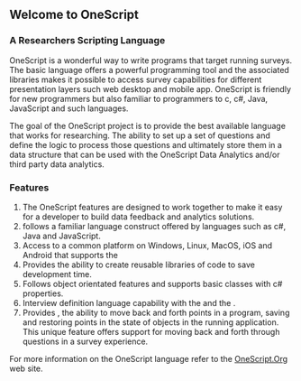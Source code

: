 ## Welcome to OneScript

### A Researchers Scripting Language
OneScript is a wonderful way to write programs that target running surveys. The basic language offers a powerful programming tool and the associated libraries makes it possible to access survey capabilities for different presentation layers such web desktop and mobile app.
OneScript is friendly for new programmers but also familiar to programmers to c, c#, Java, JavaScript and such languages.

The goal of the OneScript project is to provide the best available language that works for researching. The ability to set up a set of questions and define the logic to process those questions and ultimately store them in a data structure that can be used with the OneScript Data Analytics and/or third party data analytics.

### Features
1. The OneScript features are designed to work together to make it easy for a developer to build data feedback and analytics solutions.
1. follows a familiar language construct offered by languages such as c#, Java and JavaScript.
1. Access to a common platform on Windows, Linux, MacOS, iOS and Android that supports the  ​
1. Provides the ability to create reusable libraries of code to save development time.
1. Follows object orientated features and supports basic classes with c# properties.
1. Interview definition language capability with the  and the .
1. Provides , the ability to move back and forth points in a program, saving and restoring points in the state of objects in the running application. This unique feature offers support for moving back and forth through questions in a survey experience.

For more information on the OneScript language refer to the [OneScript.Org](https://www.onescript.org) web site.


